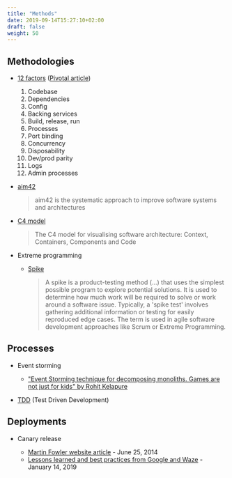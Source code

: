 ```yaml
---
title: "Methods"
date: 2019-09-14T15:27:10+02:00
draft: false
weight: 50
---
```


## Methodologies

- [12 factors](https://12factor.net/) ([Pivotal article](https://content.pivotal.io/slides/the-12-factors-for-building-cloud-native-software))

  1. Codebase
  2. Dependencies
  3. Config
  4. Backing services
  5. Build, release, run
  6. Processes
  7. Port binding
  8. Concurrency
  9. Disposability
  10. Dev/prod parity
  11. Logs
  12. Admin processes

- [aim42](https://www.aim42.org/)

    > aim42 is the systematic approach to improve software systems and architectures

- [C4 model](https://c4model.com/)

    > The C4 model for visualising software architecture: Context, Containers, Components and Code

- Extreme programming

  - [Spike](https://en.wikipedia.org/wiki/Spike_(software_development))

    > A spike is a product-testing method (...) that uses the simplest possible program to explore potential solutions. It is used to determine how much work will be required to solve or work around a software issue. Typically, a 'spike test' involves gathering additional information or testing for easily reproduced edge cases. The term is used in agile software development approaches like Scrum or Extreme Programming.

## Processes

- Event storming

  - ["Event Storming technique for decomposing monoliths. Games are not just for kids" by Rohit Kelapure](https://speakerdeck.com/rkelapure/event-storming)

- [TDD](https://en.wikipedia.org/wiki/Test-driven_development) (Test Driven Development)

## Deployments

- Canary release

  - [Martin Fowler website article](https://martinfowler.com/bliki/CanaryRelease.html) - June 25, 2014
  - [Lessons learned and best practices from Google and Waze](https://cloud.google.com/blog/products/devops-sre/canary-analysis-lessons-learned-and-best-practices-from-google-and-waze) - January 14, 2019

